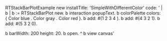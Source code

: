 RTStackBarPlotExample new installTitle: 'SimpleWithDifferentColor' 
		code:
		'
| b |
b := RTStackBarPlot new.
b interaction popupText.
b colorPalette colors: { Color blue . Color gray . Color red }.
b add: #(1 2 3 4 ).
b add: #(4 3 2 1).
b add: #(5 3 2 0).

b barWidth: 200 height: 20.
b open.
^ b view canvas'
	